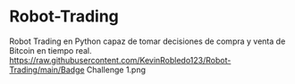 # Robot-Trading
Robot Trading en Python capaz de tomar decisiones de compra y venta de Bitcoin en tiempo real.
https://raw.githubusercontent.com/KevinRobledo123/Robot-Trading/main/Badge Challenge 1.png
